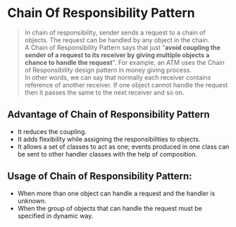 # Chain Of Responsibility Pattern

>In chain of responsibility, sender sends a request to a chain of objects. The request can be handled by any object in the chain.  
A Chain of Responsibility Pattern says that just "**avoid coupling the sender of a request to its receiver by giving multiple objects a chance to handle the request**". For example, an ATM uses the Chain of Responsibility design pattern in money giving process.  
In other words, we can say that normally each receiver contains reference of another receiver. If one object cannot handle the request then it passes the same to the next receiver and so on.  

## Advantage of Chain of Responsibility Pattern
* It reduces the coupling.
* It adds flexibility while assigning the responsibilities to objects.
* It allows a set of classes to act as one; events produced in one class can be sent to other handler classes with the help of composition.

## Usage of Chain of Responsibility Pattern:
* When more than one object can handle a request and the handler is unknown.
* When the group of objects that can handle the request must be specified in dynamic way.

